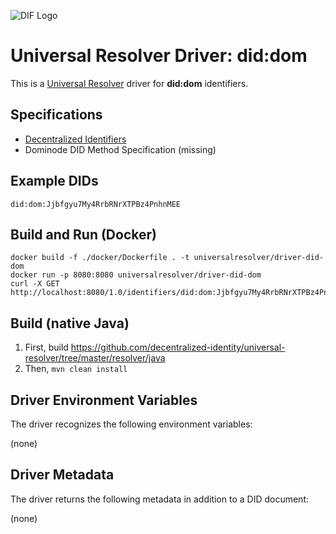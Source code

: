 ![DIF Logo](https://raw.githubusercontent.com/decentralized-identity/decentralized-identity.github.io/master/images/logo-small.png)

# Universal Resolver Driver: did:dom

This is a [Universal Resolver](https://github.com/decentralized-identity/universal-resolver/) driver for **did:dom** identifiers.

## Specifications

* [Decentralized Identifiers](https://w3c-ccg.github.io/did-spec/)
* Dominode DID Method Specification (missing)

## Example DIDs

```
did:dom:Jjbfgyu7My4RrbRNrXTPBz4PnhnMEE
```

## Build and Run (Docker)

```
docker build -f ./docker/Dockerfile . -t universalresolver/driver-did-dom
docker run -p 8080:8080 universalresolver/driver-did-dom
curl -X GET http://localhost:8080/1.0/identifiers/did:dom:Jjbfgyu7My4RrbRNrXTPBz4PnhnMEE
```

## Build (native Java)

 1. First, build https://github.com/decentralized-identity/universal-resolver/tree/master/resolver/java
 1. Then, `mvn clean install`

## Driver Environment Variables

The driver recognizes the following environment variables:

(none)

## Driver Metadata

The driver returns the following metadata in addition to a DID document:

(none)
